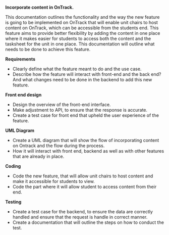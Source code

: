 **Incorporate content in OnTrack.**

This documentation outlines the functionality and the way the new feature is going to be implemented on OnTrack that will enable unit chairs to host content on OnTrack, which can be accessible from the students end. This feature aims to provide better flexibility by adding the content in one place where it makes easier for students to access both the content and the tasksheet for the unit in one place. This documentation will outline what needs to be done to achieve this feature.

**Requirements**
- Clearly define what the feature meant to do and the use case.
- Describe how the feature will interact with front-end and the back end? And what changes need to be done in the backend to add this new feature. 

**Front end design** 
- Design the overview of the front-end interface. 
- Make adjustment to API, to ensure that the response is accurate. 
- Create a test case for front end that upheld the user experience of the feature.

**UML Diagram**
- Create a UML diagram that will show the flow of incorporating content on Ontrack and the flow during the process.  
- How it will interact with front end, backend as well as with other features that are already in place.

**Coding**
- Code the new feature, that will allow unit chairs to host content and make it accessible for students to view.
- Code the part where it will allow student to access content from their end. 

**Testing**
- Create a test case for the backend, to ensure the data are correctly handled and ensure that the request is handle in correct manner. 
- Create a documentation that will outline the steps on how to conduct the test.